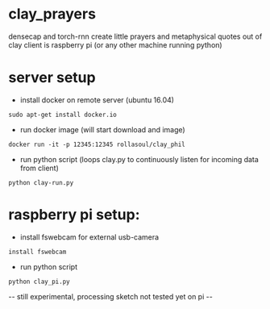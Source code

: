 # clay_prayers
densecap and torch-rnn create little prayers and metaphysical quotes out of clay
client is raspberry pi (or any other machine running python)


# server setup

- install docker on remote server (ubuntu 16.04)
```
sudo apt-get install docker.io
```

- run docker image (will start download and image)
```
docker run -it -p 12345:12345 rollasoul/clay_phil
```

- run python script (loops clay.py to continuously listen for incoming data from client)
```
python clay-run.py
```

# raspberry pi setup:

- install fswebcam for external usb-camera
```
install fswebcam
```
- run python script
```
python clay_pi.py
```
-- still experimental, processing sketch not tested yet on pi --
